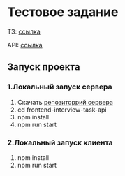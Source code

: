 # Тестовое задание
ТЗ: [ссылка](https://development.kameleoon.net/oivanov/frontend-interview-task)

API: [ссылка](https://development.kameleoon.net/oivanov/frontend-interview-task-api)

## Запуск проекта
### 1.Локальный запуск сервера
1) Скачать [репозиторрий сервера](https://development.kameleoon.net/oivanov/frontend-interview-task-api)
2) cd frontend-interview-task-api
3) npm install
4) npm run start

### 2.Локальный запуск клиента 
1. npm install
2. npm run start
